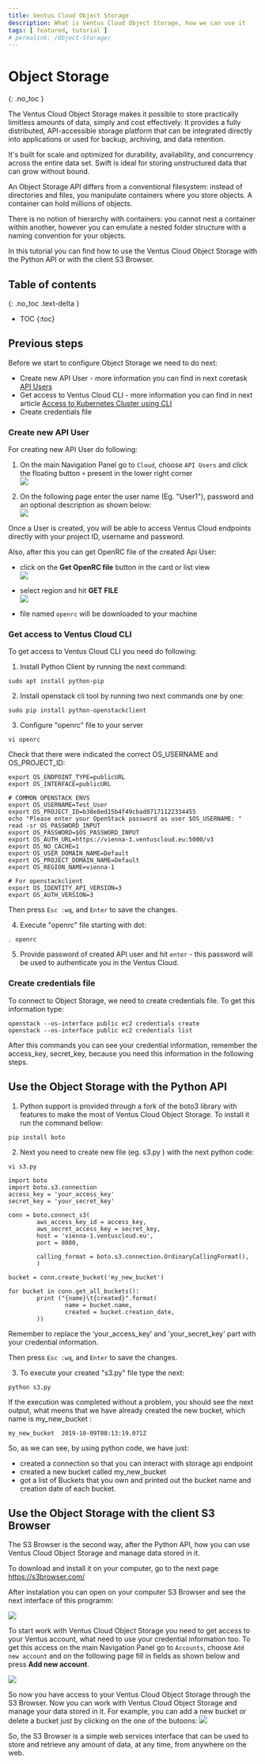 ```yaml
---
title: Ventus Cloud Object Storage
description: What is Ventus Cloud Object Storage, how we can use it
tags: [ featured, tutorial ]
# permalink: /Object-Storage/
---
```

# Object Storage
{: .no_toc }

The Ventus Cloud Object Storage makes it possible to store practically limitless amounts of data, simply and cost effectively. It provides a fully distributed, API-accessible storage platform that can be integrated directly into applications or used for backup, archiving, and data retention.

It's built for scale and optimized for durability, availability, and concurrency across the entire data set. Swift is ideal for storing unstructured data that can grow without bound.

An Object Storage API differs from a conventional filesystem: instead of directories and files, you manipulate containers where you store objects. A container can hold millions of objects.

There is no notion of hierarchy with containers: you cannot nest a container within another, however you can emulate a nested folder structure with a naming convention for your objects. 

In this tutorial you can find how to use the Ventus Cloud Object Storage with the Python API or with the client S3 Browser.

## Table of contents
{: .no_toc .text-delta }

* TOC
{:toc}


## Previous steps

Before we start to configure Object Storage we need to do next:
- Create new API User - more information you can find in next coretask [API Users](https://ventuscloud.eu/docs/coretasks/api-users)    
- Get access to Ventus Cloud CLI - more information you can find in next article [Access to Kubernetes Cluster using CLI](https://ventuscloud.eu/docs/kubernetes/access-by-cli)
- Create credentials file

### Create new API User

For creating new API User do following:

1) On the main Navigation Panel go to  `Cloud`, choose `API Users` and click the floating button `+` present in the lower right corner      
![](../../assets/img/API-Users/API-Users1.png)  

2) On the following page enter the user name (Eg. "User1"), password and an optional description as shown below:    
![](../../assets/img/API-Users/API-Users2.png)  

Once a User is created, you will be able to access Ventus Cloud endpoints directly with your project ID, username and password.

Also, after this you can get OpenRC file of the created Api User:

- click on the **Get OpenRC file** button in the card or list view      
![](../../assets/img/API-Users/API-Users5.png)

- select region and hit **GET FILE**     
![](../../assets/img/API-Users/API-Users6.png)

- file named `openrc` will be downloaded to your machine  

### Get access to Ventus Cloud CLI

To get access to Ventus Cloud CLI you need do following:
1) Install Python Client by running the next command:
```
sudo apt install python-pip
```

2) Install openstack cli tool by running two next commands one by one: 
```
sudo pip install python-openstackclient
```

3) Configure "openrc" file to your server  
```
vi openrc
```

Сheck that there were indicated the correct OS_USERNAME and  OS_PROJECT_ID:

```
export OS_ENDPOINT_TYPE=publicURL
export OS_INTERFACE=publicURL

# COMMON OPENSTACK ENVS
export OS_USERNAME=Test_User
export OS_PROJECT_ID=b38e8ed15b4f49cbad07171122334455
echo "Please enter your OpenStack password as user $OS_USERNAME: "
read -sr OS_PASSWORD_INPUT
export OS_PASSWORD=$OS_PASSWORD_INPUT
export OS_AUTH_URL=https://vienna-1.ventuscloud.eu:5000/v3
export OS_NO_CACHE=1
export OS_USER_DOMAIN_NAME=Default
export OS_PROJECT_DOMAIN_NAME=Default
export OS_REGION_NAME=vienna-1

# For openstackclient
export OS_IDENTITY_API_VERSION=3
export OS_AUTH_VERSION=3
```
Then press `Esc :wq`, and `Enter` to save the changes.

4) Execute "openrc" file starting with dot:

```
. openrc
```

5) Provide password of created API user and hit `enter` - this password will be used to authenticate you in the Ventus Cloud.

### Create credentials file

To connect to Object Storage, we need to create credentials file. To get this information type:

```
openstack --os-interface public ec2 credentials create
openstack --os-interface public ec2 credentials list
```
After this commands you can see your credential information, remember the access_key, secret_key, because you need this information in the following steps.

## Use the Object Storage with the Python API

1) Python support is provided through a fork of the boto3 library with features to make the most of Ventus Cloud Object Storage. To install it run the command bellow:
```
pip install boto
```

2) Next you need to create new file (eg. s3.py ) with the next python code:
```
vi s3.py
```
```
import boto
import boto.s3.connection
access_key = 'your_access_key'
secret_key = 'your_secret_key'

conn = boto.connect_s3(
        aws_access_key_id = access_key,
        aws_secret_access_key = secret_key,
        host = 'vienna-1.ventuscloud.eu',
        port = 8080,
        
        calling_format = boto.s3.connection.OrdinaryCallingFormat(),
        )

bucket = conn.create_bucket('my_new_bucket')

for bucket in conn.get_all_buckets():
        print ("{name}\t{created}".format(
                name = bucket.name,
                created = bucket.creation_date,
        ))

```
Remember to replace the ‘your_access_key’ and 'your_secret_key' part with your credential information.

Then press `Esc :wq`, and `Enter` to save the changes.

3) To execute your created "s3.py" file type the next:

```
python s3.py
```
If the execution was completed without a problem, you should see the next output, what meens that we have already created the new bucket, which name is my_new_bucket :
```
my_new_bucket  2019-10-09T08:13:19.071Z
```

So, as we can see, by using python code, we have just:

- created a connection so that you can interact with storage api endpoint   
- created a new bucket called my_new_bucket   
- got a list of Buckets that you own and printed out the bucket name and creation date of each bucket.   

## Use the Object Storage with the client S3 Browser

The S3 Browser is the second way, after the Python API, how you can use  Ventus Cloud Object Storage and manage data stored in it.

To download and install it on your computer, go to the next page <https://s3browser.com/>

After instalation you can open on your computer S3 Browser and see the next interface of this programm:  

![](../../assets/img/object-storage/1.png) 

To start work with Ventus Cloud Object Storage you need to get access to your Ventus account, what need to use your credential information too. To get this access on the main Navigation Panel go to  `Accounts`, choose `Add new account` and on the following page fill in fields as shown below and press **Add new account**.

![](../../assets/img/object-storage/2.png)

So now you have access to your Ventus Cloud Object Storage through the S3 Browser. Now you can work with Ventus Cloud Object Storage and manage your data stored in it. For example, you can add a new bucket or delete a bucket just by clicking on the one of the butoons:
![](../../assets/img/object-storage/3.png)

So, the S3 Browser is a simple web services interface that can be used to store and retrieve any amount of data, at any time, from anywhere on the web.  


















